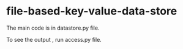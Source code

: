 # file-based-key-value-data-store

The main code is in datastore.py file. 

To see the output , run access.py file.
